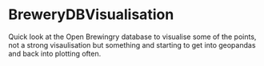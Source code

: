 # BreweryDBVisualisation

Quick look at the Open Brewingry database to visualise some of the points, not a strong visaulisation but something and starting to get into geopandas and back into plotting often. 